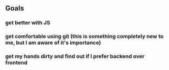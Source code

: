 ## Goals

### get better with JS

### get comfortable using git (this is something completely new to me, but I am aware of it's importance)

### get my hands dirty and find out if I prefer backend over frontend
